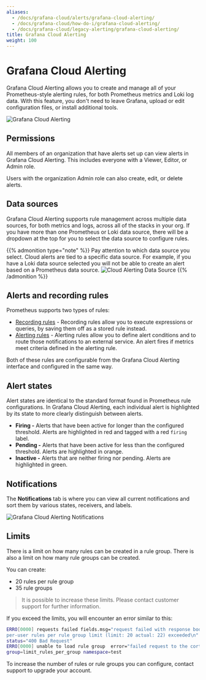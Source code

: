 ```yaml
---
aliases:
  - /docs/grafana-cloud/alerts/grafana-cloud-alerting/
  - /docs/grafana-cloud/how-do-i/grafana-cloud-alerting/
  - /docs/grafana-cloud/legacy-alerting/grafana-cloud-alerting/
title: Grafana Cloud Alerting
weight: 100
---
```


# Grafana Cloud Alerting

Grafana Cloud Alerting allows you to create and manage all of your Prometheus-style alerting rules, for both Prometheus metrics and Loki log data. With this feature, you don't need to leave Grafana, upload or edit configuration files, or install additional tools.

![Grafana Cloud Alerting](/static/img/docs/grafana-cloud/grafana-cloud-alerting.png)

## Permissions

All members of an organization that have alerts set up can view alerts in Grafana Cloud Alerting. This includes everyone with a Viewer, Editor, or Admin role.

Users with the organization Admin role can also create, edit, or delete alerts.

## Data sources

Grafana Cloud Alerting supports rule management across multiple data sources, for both metrics and logs, across all of the stacks in your org. If you have more than one Prometheus or Loki data source, there will be a dropdown at the top for you to select the data source to configure rules.

{{% admonition type="note" %}}
Pay attention to which data source you select. Cloud alerts are tied to a specific data source. For example, if you have a Loki data source selected you will not be able to create an alert based on a Prometheus data source.
![Cloud Alerting Data Source](/static/img/docs/grafana-cloud/grafana-cloud-alerting-data-source.png)
{{% /admonition %}}

## Alerts and recording rules

Prometheus supports two types of rules:

- [Recording rules](https://prometheus.io/docs/prometheus/latest/configuration/recording_rules/) - Recording rules allow you to execute expressions or queries, by saving them off as a stored rule instead.
- [Alerting rules](https://prometheus.io/docs/prometheus/latest/configuration/alerting_rules/) - Alerting rules allow you to define alert conditions and to route those notifications to an external service. An alert fires if metrics meet criteria defined in the alerting rule.

Both of these rules are configurable from the Grafana Cloud Alerting interface and configured in the same way.

## Alert states

Alert states are identical to the standard format found in Prometheus rule configurations. In Grafana Cloud Alerting, each individual alert is highlighted by its state to more clearly distinguish between alerts.

- **Firing -** Alerts that have been active for longer than the configured threshold. Alerts are highlighted in red and tagged with a red `firing` label.
- **Pending -** Alerts that have been active for less than the configured threshold. Alerts are highlighted in orange.
- **Inactive -** Alerts that are neither firing nor pending. Alerts are highlighted in green.

## Notifications

The **Notifications** tab is where you can view all current notifications and sort them by various states, receivers, and labels.

![Grafana Cloud Alerting Notifications](/static/img/docs/grafana-cloud/grafana-cloud-alerting-notifications.png)

## Limits

There is a limit on how many rules can be created in a rule group. There is also a limit on how many rule groups can be created.

You can create:

- 20 rules per rule group
- 35 rule groups

> It is possible to increase these limits. Please contact customer support for further information.

If you exceed the limits, you will encounter an error similar to this:

```bash
ERRO[0000] requests failed fields.msg="request failed with response body
per-user rules per rule group limit (limit: 20 actual: 22) exceeded\n"
status="400 Bad Request"
ERRO[0000] unable to load rule group  error="failed request to the cortex api"
group=limit_rules_per_group namespace=test
```

To increase the number of rules or rule groups you can configure, contact support to upgrade your account.
